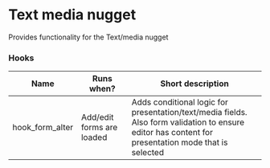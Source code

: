 # Text media nugget

Provides functionality for the Text/media nugget

### Hooks
| Name            | Runs when?                | Short description                                                                                                                                       |
|-----------------|---------------------------|---------------------------------------------------------------------------------------------------------------------------------------------------------|
| hook_form_alter | Add/edit forms are loaded | Adds conditional logic for presentation/text/media fields.<br/>Also form validation to ensure editor has content for presentation mode that is selected |
